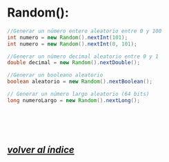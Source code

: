 # Random():

```java
//Generar un número entero aleatorio entre 0 y 100
int numero = new Random().nextInt(101);
int numero = new Random().nextInt(0, 101);

//Generar un número decimal aleatorio entre 0 y 1
double decimal = new Random().nextDouble();

//Generar un booleano aleatorio
boolean aleatorio = new Random().nextBoolean();

// Generar un número largo aleatorio (64 bits)
long numeroLargo = new Random().nextLong();
```
<br><br><br>

## *[volver al índice](../index.md)*